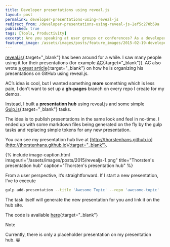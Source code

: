 ```yaml
---
title: Developer presentations using reveal.js
layout: post
permalink: developer-presentations-using-reveal-js
redirect_from: /developer-presentations-using-reveal-js-2ef5c270b59a
published: true
tags: [Tools, Productivity]
excerpt: Are you speaking at user groups or conferences? As a developer we would love to code our presentations. With reveal.js you can finally do it. Read this article and get started with Presentations as Code (PaC)
featured_image: /assets/images/posts/feature_images/2015-02-19-developer-presentations-using-reveal-js.jpg
---
```


[reveal.js](https://github.com/hakimel/reveal.js/){:target="_blank"} has been around for a while. I saw many people using it for their presentations (for example [AC](http://www.andrewconnell.com/blog){:target="_blank"}). AC also wrote [a great article](http://www.andrewconnell.com/blog/using-github-for-developer-technical-presentations-post-mortem){:target="_blank"} on how he is organizing his presentations on GitHub using reveal.js.

AC’s idea is cool, but I wanted something **more** something which is less pain, I don’t want to set up a **gh-pages** branch on every repo I create for my demos.

Instead, I built a **presentation hub** using reveal.js and some simple [Gulp.js](http://gulpjs.com){:target="_blank"} tasks.

The idea is to publish presentations in the same look and feel in no-time. I ended up with some markdown files being generated on the fly by the gulp tasks and replacing simple tokens for any new presentation.

You can see my presentation hub live at [http://thorstenhans.github.io](http://thorstenhans.github.io){:target="_blank"}.

{% include image-caption.html imageurl="/assets/images/posts/2015/revealjs-1.png"
title="Thorsten's presentation hub" caption="Thorsten's presentation hub" %}

From a user perspective, it’s straightforward. If I start a new presentation, I’ve to execute

```bash
gulp add-presentation --title 'Awesome Topic' --repo 'awesome-topic'

```

The task itself will generate the new presentation for you and link it on the hub site.

The code is available [here](https://github.com/ThorstenHans/thorstenhans.github.io){:target="_blank"}

Note

Currently, there is only a placeholder presentation on my presentation hub. 😀
